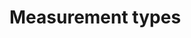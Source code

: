 # Measurement types

```{autodjango-model} heat_flow.surfaceheatflow
```

```{autodjango-model} heat_flow.heatflow
```

```{autodjango-model} heat_flow.thermalgradient
```

```{autodjango-model} heat_flow.intervalconductivity
```

